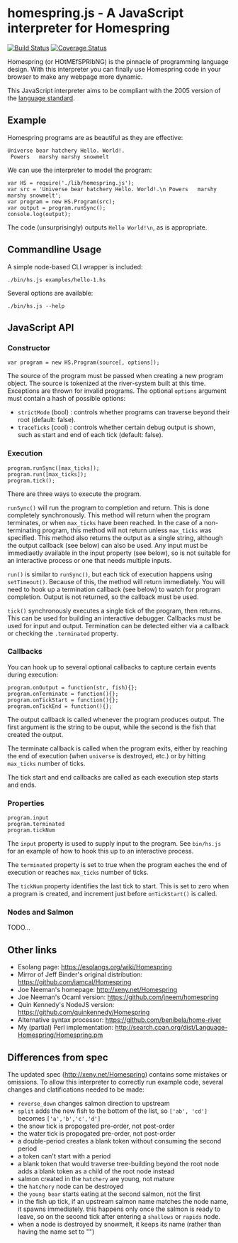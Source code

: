 # homespring.js - A JavaScript interpreter for Homespring

[![Build Status](https://travis-ci.org/iamcal/homespring.js.svg?branch=master)](https://travis-ci.org/iamcal/homespring.js)
[![Coverage Status](https://coveralls.io/repos/iamcal/homespring.js/badge.svg)](https://coveralls.io/r/iamcal/homespring.js)

Homespring (or HOtMEfSPRIbNG) is the pinnacle of programming language design.
With this interpreter you can finally use Homespring code in your browser to
make any webpage more dynamic.

This JavaScript interpreter aims to be compliant with the 2005 version of the
[language standard](http://bunny.xeny.net/linked/Homespring-Proposed-Language-Standard.pdf).


## Example

Homespring programs are as beautiful as they are effective:

    Universe bear hatchery Hello. World!.
     Powers   marshy marshy snowmelt

We can use the interpreter to model the program:

    var HS = require('./lib/homespring.js');
    var src = 'Universe bear hatchery Hello. World!.\n Powers   marshy marshy snowmelt';
    var program = new HS.Program(src);
    var output = program.runSync();
    console.log(output);

The code (unsurprisingly) outputs `Hello World!\n`, as is appropriate.


## Commandline Usage

A simple node-based CLI wrapper is included:

    ./bin/hs.js examples/hello-1.hs

Several options are available:

    ./bin/hs.js --help


## JavaScript API

### Constructor

    var program = new HS.Program(source[, options]);

The source of the program must be passed when creating a new program object. The source
is tokenized at the river-system built at this time. Exceptions are thrown for invalid
programs. The optional `options` argument must contain a hash of possible options:

  * `strictMode` (bool) : controls whether programs can traverse beyond their root (default: false).
  * `traceTicks` (cool) : controls whether certain debug output is shown, such as start and end of each tick (default: false).


### Execution

    program.runSync([max_ticks]);
    program.run([max_ticks]);
    program.tick();

There are three ways to execute the program.

`runSync()` will run the program to completion and return. This is done completely synchronously. This
method will return when the program terminates, or when `max_ticks` have been reached. In the case of
a non-terminating program, this method will not return unless `max_ticks` was specified. This method
also returns the output as a single string, although the output callback (see below) can also be used.
Any input must be immediaetly available in the input property (see below), so is not suitable for an 
interactive process or one that needs multiple inputs.

`run()` is similar to `runSync()`, but each tick of execution happens using `setTimeout()`. Because of
this, the method will return immediately. You will need to hook up a termination callback (see below)
to watch for program completion. Output is not returned, so the callback must be used.

`tick()` synchronously executes a single tick of the program, then returns. This can be used for
building an interactive debugger. Callbacks must be used for input and output. Termination can
be detected either via a callback or checking the `.terminated` property.


### Callbacks

You can hook up to several optional callbacks to capture certain events during execution:

    program.onOutput = function(str, fish){};
    program.onTerminate = function(){};
    program.onTickStart = function(){};
    program.onTickEnd = function(){};

The output callback is called whenever the program produces output. The first argument is
the string to be ouput, while the second is the fish that created the output.

The terminate callback is called when the program exits, either by reaching the end of
execution (when `universe` is destroyed, etc.) or by hitting `max_ticks` number of ticks.

The tick start and end callbacks are called as each execution step starts and ends.


### Properties

    program.input
    program.terminated
    program.tickNum

The `input` property is used to supply input to the program. See `bin/hs.js` for an
example of how to hook this up to an interactive process.

The `terminated` property is set to true when the program eaches the end of execution
or reaches `max_ticks` number of ticks.

The `tickNum` property identifies the last tick to start. This is set to zero when
a program is created, and increment just before `onTickStart()` is called.


### Nodes and Salmon

TODO...



## Other links

* Esolang page: https://esolangs.org/wiki/Homespring
* Mirror of Jeff Binder's original distribution: https://github.com/iamcal/Homespring
* Joe Neeman's homepage: http://xeny.net/Homespring
* Joe Neeman's Ocaml version: https://github.com/jneem/homespring
* Quin Kennedy's NodeJS version: https://github.com/quinkennedy/Homespring
* Alternative syntax processor: https://github.com/benibela/home-river
* My (partial) Perl implementation: http://search.cpan.org/dist/Language-Homespring/Homespring.pm


## Differences from spec

The updated spec (http://xeny.net/Homespring) contains some mistakes or omissions.
To allow this interpreter to correctly run example code, several changes and clatifications needed to be made:

* `reverse_down` changes salmon direction to upstream
* `split` adds the new fish to the bottom of the list, so `['ab', 'cd']` becomes `['a','b','c','d']`
* the snow tick is propogated pre-order, not post-order
* the water tick is propogated pre-order, not post-order
* a double-period creates a blank token without consuming the second period
* a token can't start with a period
* a blank token that would traverse tree-building beyond the root node adds a blank token as a child of the root node instead
* salmon created in the `hatchery` are young, not mature
* the `hatchery` node can be destroyed
* the `young bear` starts eating at the second salmon, not the first
* in the fish up tick, if an upstream salmon name matches the node name, it spawns immediately. this happens only once the salmon
  is ready to leave, so on the second tick after entering a `shallows` or `rapids` node.
* when a node is destroyed by snowmelt, it keeps its name (rather than having the name set to "")
